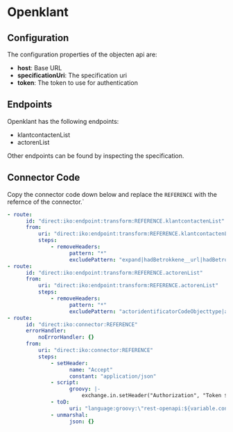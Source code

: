 # Openklant

## Configuration

The configuration properties of the objecten api are:
- **host**: Base URL 
- **specificationUri**: The specification uri 
- **token**: The token to use for authentication

## Endpoints

Openklant has the following endpoints:
- klantcontactenList
- actorenList

Other endpoints can be found by inspecting the specification.

## Connector Code

Copy the connector code down below and replace the `REFERENCE` with the refernce of the connector.`

```yaml
- route:
      id: "direct:iko:endpoint:transform:REFERENCE.klantcontactenList"
      from:
          uri: "direct:iko:endpoint:transform:REFERENCE.klantcontactenList"
          steps:
              - removeHeaders:
                    pattern: "*"
                    excludePattern: "expand|hadBetrokkene__url|hadBetrokkene__uuid|hadBetrokkene__wasPartij__partijIdentificator__codeObjecttype|hadBetrokkene__wasPartij__partijIdentificator__codeRegister|hadBetrokkene__wasPartij__partijIdentificator__codeSoortObjectId|hadBetrokkene__wasPartij__partijIdentificator__objectId|hadBetrokkene__wasPartij__url|hadBetrokkene__wasPartij__uuid|indicatieContactGelukt|inhoud|kanaal|nummer|onderwerp|onderwerpobject__onderwerpobjectidentificatorCodeObjecttype|onderwerpobject__onderwerpobjectidentificatorCodeRegister|onderwerpobject__onderwerpobjectidentificatorCodeSoortObjectId|onderwerpobject__onderwerpobjectidentificatorObjectId|onderwerpobject__url|onderwerpobject__uuid|page|pageSize|plaatsgevondenOp|vertrouwelijk|wasOnderwerpobject__onderwerpobjectidentificatorCodeObjecttype|wasOnderwerpobject__onderwerpobjectidentificatorCodeRegister|wasOnderwerpobject__onderwerpobjectidentificatorCodeSoortObjectId|wasOnderwerpobject__onderwerpobjectidentificatorObjectId|wasOnderwerpobject__url|wasOnderwerpobject__uuid"
- route:
      id: "direct:iko:endpoint:transform:REFERENCE.actorenList"
      from:
          uri: "direct:iko:endpoint:transform:REFERENCE.actorenList"
          steps:
              - removeHeaders:
                    pattern: "*"
                    excludePattern: "actoridentificatorCodeObjecttype|actoridentificatorCodeRegister|actoridentificatorCodeSoortObjectId|actoridentificatorObjectId|indicatieActief|naam|page|pageSize|soortActor"
- route:
      id: "direct:iko:connector:REFERENCE"
      errorHandler:
          noErrorHandler: {}
      from:
          uri: "direct:iko:connector:REFERENCE"
          steps:
              - setHeader:
                    name: "Accept"
                    constant: "application/json"
              - script:
                    groovy: |-
                        exchange.in.setHeader("Authorization", "Token ${exchange.getVariable('configProperties', Map).token}")
              - toD:
                    uri: "language:groovy:\"rest-openapi:${variable.configProperties.specificationUri}#${variable.operation}?host=${variable.configProperties.host}\""
              - unmarshal:
                    json: {}


```